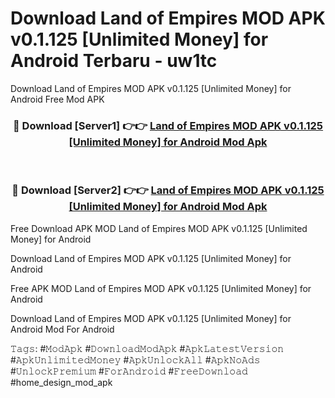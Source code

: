 # Download Land of Empires MOD APK v0.1.125 [Unlimited Money] for Android Terbaru - uw1tc
Download Land of Empires MOD APK v0.1.125 [Unlimited Money] for Android Free Mod APK

<div align="center">
<h3>🔴 Download [Server1] 👉👉 <a href="https://apk-comot.site?title=Land_of_Empires_MOD_APK_v0.1.125_[Unlimited_Money]_for_Android">Land of Empires MOD APK v0.1.125 [Unlimited Money] for Android Mod Apk</a></h3><br>

<h3>🔴 Download [Server2] 👉👉 <a href="https://apk-comot.site?title=Land_of_Empires_MOD_APK_v0.1.125_[Unlimited_Money]_for_Android">Land of Empires MOD APK v0.1.125 [Unlimited Money] for Android Mod Apk</a></h3>
</div>


Free Download APK MOD Land of Empires MOD APK v0.1.125 [Unlimited Money] for Android

Download Land of Empires MOD APK v0.1.125 [Unlimited Money] for Android 

Free APK MOD Land of Empires MOD APK v0.1.125 [Unlimited Money] for Android 

Download Land of Empires MOD APK v0.1.125 [Unlimited Money] for Android Mod For Android

𝚃𝚊𝚐𝚜: #𝙼𝚘𝚍𝙰𝚙𝚔 #𝙳𝚘𝚠𝚗𝚕𝚘𝚊𝚍𝙼𝚘𝚍𝙰𝚙𝚔 #𝙰𝚙𝚔𝙻𝚊𝚝𝚎𝚜𝚝𝚅𝚎𝚛𝚜𝚒𝚘𝚗 #𝙰𝚙𝚔𝚄𝚗𝚕𝚒𝚖𝚒𝚝𝚎𝚍𝙼𝚘𝚗𝚎𝚢 #𝙰𝚙𝚔𝚄𝚗𝚕𝚘𝚌𝚔𝙰𝚕𝚕 #𝙰𝚙𝚔𝙽𝚘𝙰𝚍𝚜 #𝚄𝚗𝚕𝚘𝚌𝚔𝙿𝚛𝚎𝚖𝚒𝚞𝚖 #𝙵𝚘𝚛𝙰𝚗𝚍𝚛𝚘𝚒𝚍 #𝙵𝚛𝚎𝚎𝙳𝚘𝚠𝚗𝚕𝚘𝚊𝚍 #home_design_mod_apk